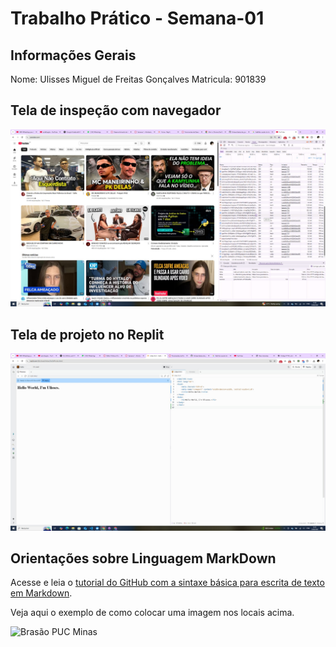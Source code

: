 # Trabalho Prático - Semana-01

## Informações Gerais

Nome: Ulisses Miguel de Freitas Gonçalves
Matricula: 901839

## Tela de inspeção com navegador

![inspenção](/images/diw_printportal.jpeg)

## Tela de projeto no Replit

![Replit](/images/interface_web.png)


## Orientações sobre Linguagem MarkDown

Acesse e leia o [tutorial do GitHub com a sintaxe básica para escrita de texto em Markdown](https://docs.github.com/pt/get-started/writing-on-github/getting-started-with-writing-and-formatting-on-github/basic-writing-and-formatting-syntax).

Veja aqui o exemplo de como colocar uma imagem nos locais acima. 

![Brasão PUC Minas](images/brasao_puc.png)

